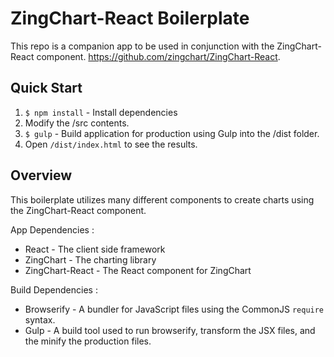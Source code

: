 # ZingChart-React Boilerplate

This repo is a companion app to be used in conjunction with the ZingChart-React component. https://github.com/zingchart/ZingChart-React.

## Quick Start

1. `$ npm install` - Install dependencies
2. Modify the /src contents.
3. `$ gulp` - Build application for production using Gulp into the /dist folder.
4. Open `/dist/index.html` to see the results.


## Overview

This boilerplate utilizes many different components to create charts using the ZingChart-React component.

App Dependencies :

* React - The client side framework
* ZingChart - The charting library
* ZingChart-React - The React component for ZingChart

Build Dependencies :

* Browserify - A bundler for JavaScript files using the CommonJS 	`require` syntax.
* Gulp - A build tool used to run browserify, transform the JSX files, and the minify the production files.

